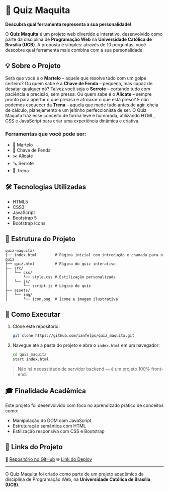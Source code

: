 # 🔧 Quiz Maquita

**Descubra qual ferramenta representa a sua personalidade!**

O **Quiz Maquita** é um projeto web divertido e interativo, desenvolvido como parte da disciplina de **Programação Web** na **Universidade Católica de Brasília (UCB)**. A proposta é simples: através de 10 perguntas, você descobre qual ferramenta mais combina com a sua personalidade.

## 💡 Sobre o Projeto

Será que você é o **Martelo** – aquele que resolve tudo com um golpe certeiro? Ou quem sabe é a **Chave de Fenda** – pequena, mas capaz de desatar qualquer nó? Talvez você seja o **Serrote** – cortando tudo com paciência e precisão, sem pressa. Ou quem sabe é o **Alicate** – sempre pronto para apertar o que precisa e afrouxar o que está preso? E não podemos esquecer da **Trena** – aquela que mede tudo antes de agir, cheia de cálculo, planejamento e um jeitinho perfeccionista de ser. O Quiz Maquita traz esse conceito de forma leve e humorada, utilizando HTML, CSS e JavaScript para criar uma experiência dinâmica e criativa.

### Ferramentas que você pode ser:
- 🔨 Martelo
- 🔧 Chave de Fenda
- ✂️ Alicate
- 🪚 Serrote
- 📏 Trena

## 🛠 Tecnologias Utilizadas

- HTML5
- CSS3
- JavaScript
- Bootstrap 5
- Bootstrap Icons

## 📂 Estrutura do Projeto

```
quiz-maquita/
├── index.html        # Página inicial com introdução e chamada para o quiz
├── quiz.html         # Página do quiz interativo
├── src/
│   └── css/
│       └── style.css # Estilização personalizada
│   └── js/
│       └── script.js # Lógica do quiz
├── assets/
│   └── img/
│       └── icon.png  # Ícone e imagem ilustrativa
```

## 🧪 Como Executar

1. Clone este repositório:
   ```bash
   git clone https://github.com/ianfelps/quiz_maquita.git
   ```
2. Navegue até a pasta do projeto e abra o `index.html` em um navegador:
   ```bash
   cd quiz_maquita
   start index.html
   ```

> Não há necessidade de servidor backend — é um projeto 100% front-end.

## 🎓 Finalidade Acadêmica

Este projeto foi desenvolvido com foco no aprendizado prático de conceitos como:
- Manipulação do DOM com JavaScript
- Estruturação semântica com HTML
- Estilização responsiva com CSS e Bootstrap

## 📎 Links do Projeto

🔗 [Repositório no GitHub](https://github.com/ianfelps/quiz_maquita)
🌐 [Link do Deploy](https://ianfelps.github.io/quiz_maquita/)

---

O Quiz Maquita foi criado como parte de um projeto acadêmico da disciplina de Programação Web, na **Universidade Católica de Brasília (UCB)**.

